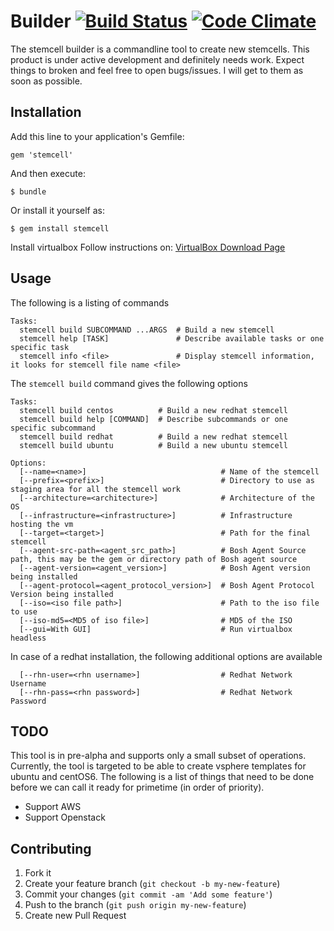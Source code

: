 # Builder [![Build Status](https://travis-ci.org/ankurcha/stemcell.png?branch=master)](https://travis-ci.org/ankurcha/stemcell) [![Code Climate](https://codeclimate.com/github/ankurcha/stemcell.png)](https://codeclimate.com/github/ankurcha/stemcell)

The stemcell builder is a commandline tool to create new stemcells. This product is under active development and definitely needs work. Expect things to broken and feel free to open bugs/issues. I will get to them as soon as possible.

## Installation

Add this line to your application's Gemfile:

    gem 'stemcell'

And then execute:

    $ bundle

Or install it yourself as:

    $ gem install stemcell

Install virtualbox
    Follow instructions on: [VirtualBox Download Page](https://www.virtualbox.org/wiki/Downloads)

## Usage

The following is a listing of commands
```
Tasks:
  stemcell build SUBCOMMAND ...ARGS  # Build a new stemcell
  stemcell help [TASK]               # Describe available tasks or one specific task
  stemcell info <file>               # Display stemcell information, it looks for stemcell file name <file>
```
The `stemcell build` command gives the following options

```
Tasks:
  stemcell build centos          # Build a new redhat stemcell
  stemcell build help [COMMAND]  # Describe subcommands or one specific subcommand
  stemcell build redhat          # Build a new redhat stemcell
  stemcell build ubuntu          # Build a new ubuntu stemcell

Options:
  [--name=<name>]                              # Name of the stemcell
  [--prefix=<prefix>]                          # Directory to use as staging area for all the stemcell work
  [--architecture=<architecture>]              # Architecture of the OS
  [--infrastructure=<infrastructure>]          # Infrastructure hosting the vm
  [--target=<target>]                          # Path for the final stemcell
  [--agent-src-path=<agent_src_path>]          # Bosh Agent Source path, this may be the gem or directory path of Bosh agent source
  [--agent-version=<agent_version>]            # Bosh Agent version being installed
  [--agent-protocol=<agent_protocol_version>]  # Bosh Agent Protocol Version being installed
  [--iso=<iso file path>]                      # Path to the iso file to use
  [--iso-md5=<MD5 of iso file>]                # MD5 of the ISO
  [--gui=With GUI]                             # Run virtualbox headless
```

In case of a redhat installation, the following additional options are available
```
  [--rhn-user=<rhn username>]                  # Redhat Network Username
  [--rhn-pass=<rhn password>]                  # Redhat Network Password
```

## TODO
This tool is in pre-alpha and supports only a small subset of operations. Currently, the tool is targeted
to be able to create vsphere templates for ubuntu and centOS6. The following is a list of things
that need to be done before we can call it ready for primetime (in order of priority).
* Support AWS
* Support Openstack

## Contributing

1. Fork it
2. Create your feature branch (`git checkout -b my-new-feature`)
3. Commit your changes (`git commit -am 'Add some feature'`)
4. Push to the branch (`git push origin my-new-feature`)
5. Create new Pull Request
